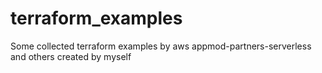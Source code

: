 # terraform_examples
Some collected terraform examples by aws appmod-partners-serverless and others created by myself 